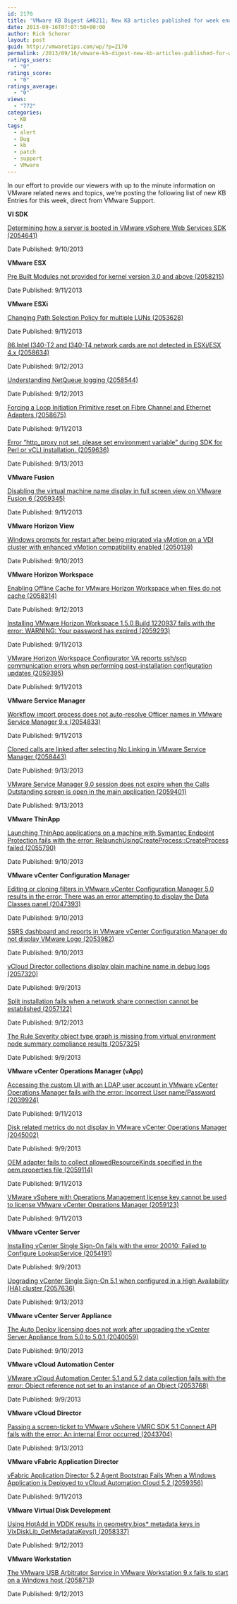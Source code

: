 ```yaml
---
id: 2170
title: 'VMware KB Digest &#8211; New KB articles published for week ending 9/14/13'
date: 2013-09-16T07:07:50+00:00
author: Rick Scherer
layout: post
guid: http://vmwaretips.com/wp/?p=2170
permalink: /2013/09/16/vmware-kb-digest-new-kb-articles-published-for-week-ending-91413/
ratings_users:
  - "0"
ratings_score:
  - "0"
ratings_average:
  - "0"
views:
  - "772"
categories:
  - KB
tags:
  - alert
  - Bug
  - kb
  - patch
  - support
  - VMware
---
```

In our effort to provide our viewers with up to the minute information on VMware related news and topics, we&#8217;re posting the following list of new KB Entries for this week, direct from VMware Support.

<!--more-->

**VI SDK**
  
[Determining how a server is booted in VMware vSphere Web Services SDK (2054641)](http://kb.vmware.com/kb/2054641)
  
Date Published: 9/10/2013

**VMware ESX**
  
[Pre Built Modules not provided for kernel version 3.0 and above (2058215)](http://kb.vmware.com/kb/2058215)
  
Date Published: 9/11/2013

**VMware ESXi**
  
[Changing Path Selection Policy for multiple LUNs (2053628)](http://kb.vmware.com/kb/2053628)
  
Date Published: 9/11/2013
  
[86.Intel I340-T2 and I340-T4 network cards are not detected in ESXi/ESX 4.x (2058634)](http://kb.vmware.com/kb/2058634)
  
Date Published: 9/12/2013
  
[Understanding NetQueue logging (2058544)](http://kb.vmware.com/kb/2058544)
  
Date Published: 9/12/2013
  
[Forcing a Loop Initiation Primitive reset on Fibre Channel and Ethernet Adapters (2058675)](http://kb.vmware.com/kb/2058675)
  
Date Published: 9/11/2013
  
[Error “http_proxy not set. please set environment variable” during SDK for Perl or vCLI installation. (2059636)](http://kb.vmware.com/kb/2059636)
  
Date Published: 9/13/2013

**VMware Fusion**
  
[Disabling the virtual machine name display in full screen view on VMware Fusion 6 (2059345)](http://kb.vmware.com/kb/2059345)
  
Date Published: 9/11/2013

**VMware Horizon View**
  
[Windows prompts for restart after being migrated via vMotion on a VDI cluster with enhanced vMotion compatibility enabled (2050139)](http://kb.vmware.com/kb/2050139)
  
Date Published: 9/10/2013

**VMware Horizon Workspace**
  
[Enabling Offline Cache for VMware Horizon Workspace when files do not cache (2058314)](http://kb.vmware.com/kb/2058314)
  
Date Published: 9/12/2013
  
[Installing VMware Horizon Workspace 1.5.0 Build 1220937 fails with the error: WARNING: Your password has expired (2059293)](http://kb.vmware.com/kb/2059293)
  
Date Published: 9/11/2013
  
[VMware Horizon Workspace Configurator VA reports ssh/scp communication errors when performing post-installation configuration updates (2059395)](http://kb.vmware.com/kb/2059395)
  
Date Published: 9/11/2013

**VMware Service Manager**
  
[Workflow import process does not auto-resolve Officer names in VMware Service Manager 9.x (2054833)](http://kb.vmware.com/kb/2054833)
  
Date Published: 9/11/2013
  
[Cloned calls are linked after selecting No Linking in VMware Service Manager (2058443)](http://kb.vmware.com/kb/2058443)
  
Date Published: 9/13/2013
  
[VMware Service Manager 9.0 session does not expire when the Calls Outstanding screen is open in the main application (2059401)](http://kb.vmware.com/kb/2059401)
  
Date Published: 9/13/2013

**VMware ThinApp**
  
[Launching ThinApp applications on a machine with Symantec Endpoint Protection fails with the error: RelaunchUsingCreateProcess::CreateProcess failed (2055790)](http://kb.vmware.com/kb/2055790)
  
Date Published: 9/10/2013

**VMware vCenter Configuration Manager**
  
[Editing or cloning filters in VMware vCenter Configuration Manager 5.0 results in the error: There was an error attempting to display the Data Classes panel (2047393)](http://kb.vmware.com/kb/2047393)
  
Date Published: 9/10/2013
  
[SSRS dashboard and reports in VMware vCenter Configuration Manager do not display VMware Logo (2053982)](http://kb.vmware.com/kb/2053982)
  
Date Published: 9/10/2013
  
[vCloud Director collections display plain machine name in debug logs (2057320)](http://kb.vmware.com/kb/2057320)
  
Date Published: 9/9/2013
  
[Split installation fails when a network share connection cannot be established (2057122)](http://kb.vmware.com/kb/2057122)
  
Date Published: 9/12/2013
  
[The Rule Severity object type graph is missing from virtual environment node summary compliance results (2057325)](http://kb.vmware.com/kb/2057325)
  
Date Published: 9/9/2013

**VMware vCenter Operations Manager (vApp)**
  
[Accessing the custom UI with an LDAP user account in VMware vCenter Operations Manager fails with the error: Incorrect User name/Password (2039924)](http://kb.vmware.com/kb/2039924)
  
Date Published: 9/11/2013
  
[Disk related metrics do not display in VMware vCenter Operations Manager (2045002)](http://kb.vmware.com/kb/2045002)
  
Date Published: 9/9/2013
  
[OEM adapter fails to collect allowedResourceKinds specified in the oem.properties file (2059114)](http://kb.vmware.com/kb/2059114)
  
Date Published: 9/11/2013
  
[VMware vSphere with Operations Management license key cannot be used to license VMware vCenter Operations Manager (2059123)](http://kb.vmware.com/kb/2059123)
  
Date Published: 9/11/2013

**VMware vCenter Server**
  
[Installing vCenter Single Sign-On fails with the error 20010: Failed to Configure LookupService (2054191)](http://kb.vmware.com/kb/2054191)
  
Date Published: 9/9/2013
  
[Upgrading vCenter Single Sign-On 5.1 when configured in a High Availability (HA) cluster (2057636)](http://kb.vmware.com/kb/2057636)
  
Date Published: 9/13/2013

**VMware vCenter Server Appliance**
  
[The Auto Deploy licensing does not work after upgrading the vCenter Server Appliance from 5.0 to 5.0.1 (2040059)](http://kb.vmware.com/kb/2040059)
  
Date Published: 9/10/2013

**VMware vCloud Automation Center**
  
[VMware vCloud Automation Center 5.1 and 5.2 data collection fails with the error: Object reference not set to an instance of an Object (2053768)](http://kb.vmware.com/kb/2053768)
  
Date Published: 9/9/2013

**VMware vCloud Director**
  
[Passing a screen-ticket to VMware vSphere VMRC SDK 5.1 Connect API fails with the error: An internal Error occurred (2043704)](http://kb.vmware.com/kb/2043704)
  
Date Published: 9/13/2013

**VMware vFabric Application Director**
  
[vFabric Application Director 5.2 Agent Bootstrap Fails When a Windows Application is Deployed to vCloud Automation Cloud 5.2 (2059356)](http://kb.vmware.com/kb/2059356)
  
Date Published: 9/11/2013

**VMware Virtual Disk Development**
  
[Using HotAdd in VDDK results in geometry.bios* metadata keys in VixDiskLib_GetMetadataKeys() (2058337)](http://kb.vmware.com/kb/2058337)
  
Date Published: 9/12/2013

**VMware Workstation**
  
[The VMware USB Arbitrator Service in VMware Workstation 9.x fails to start on a Windows host (2058713)](http://kb.vmware.com/kb/2058713)
  
Date Published: 9/12/2013